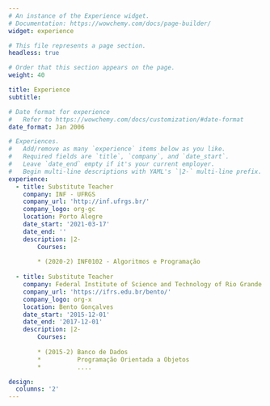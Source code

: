 ```yaml
---
# An instance of the Experience widget.
# Documentation: https://wowchemy.com/docs/page-builder/
widget: experience

# This file represents a page section.
headless: true

# Order that this section appears on the page.
weight: 40

title: Experience
subtitle:

# Date format for experience
#   Refer to https://wowchemy.com/docs/customization/#date-format
date_format: Jan 2006

# Experiences.
#   Add/remove as many `experience` items below as you like.
#   Required fields are `title`, `company`, and `date_start`.
#   Leave `date_end` empty if it's your current employer.
#   Begin multi-line descriptions with YAML's `|2-` multi-line prefix.
experience:
  - title: Substitute Teacher
    company: INF - UFRGS
    company_url: 'http://inf.ufrgs.br/'
    company_logo: org-gc
    location: Porto Alegre
    date_start: '2021-03-17'
    date_end: ''
    description: |2-
        Courses:
        
        * (2020-2) INF0102 - Algoritmos e Programação
        
  - title: Substitute Teacher
    company: Federal Institute of Science and Technology of Rio Grande do Sul (IFRS)
    company_url: 'https://ifrs.edu.br/bento/'
    company_logo: org-x
    location: Bento Gonçalves
    date_start: '2015-12-01'
    date_end: '2017-12-01'
    description: |2-
        Courses:
        
        * (2015-2) Banco de Dados
        *          Programação Orientada a Objetos
        *          ....

design:
  columns: '2'
---
```

